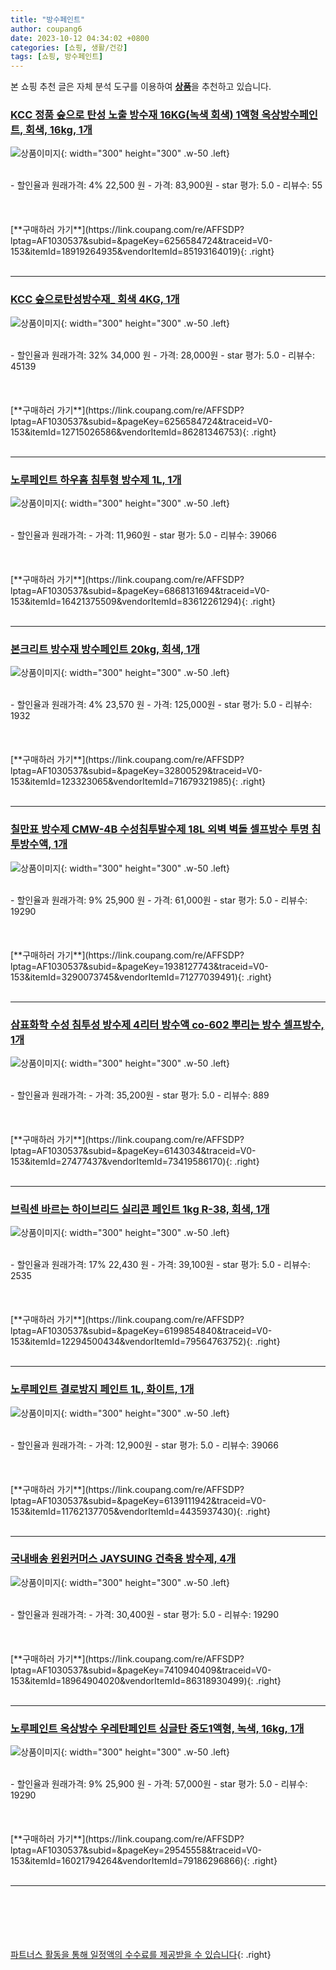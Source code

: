 ```yaml
---
title: "방수페인트"
author: coupang6
date: 2023-10-12 04:34:02 +0800
categories: [쇼핑, 생활/건강]
tags: [쇼핑, 방수페인트]
---
```


본 쇼핑 추천 글은 자체 분석 도구를 이용하여 [**상품**](https://link.coupang.com/a/bao1ui)을 추천하고 있습니다.

### [KCC 정품 숲으로 탄성 노출 방수재 16KG(녹색 회색) 1액형 옥상방수페인트, 회색, 16kg, 1개](https://link.coupang.com/re/AFFSDP?lptag=AF1030537&subid=&pageKey=6256584724&traceid=V0-153&itemId=18919264935&vendorItemId=85193164019)

![상품이미지](https://thumbnail6.coupangcdn.com/thumbnails/remote/230x230ex/image/vendor_inventory/ac68/e2359a95ab34d6cbdc7b77e3386435e9a52ccfb659cdb0f2a94635d713a3.jpg){: width="300" height="300" .w-50 .left}


<br>
- 할인율과 원래가격: 4%  22,500   원
- 가격: 83,900원
- star 평가: 5.0
- 리뷰수: 55
<br>
<br>
<br>
<br>
[**구매하러 가기**](https://link.coupang.com/re/AFFSDP?lptag=AF1030537&subid=&pageKey=6256584724&traceid=V0-153&itemId=18919264935&vendorItemId=85193164019){: .right}
<br>
<br>

---

### [KCC 숲으로탄성방수재_ 회색 4KG, 1개](https://link.coupang.com/re/AFFSDP?lptag=AF1030537&subid=&pageKey=6256584724&traceid=V0-153&itemId=12715026586&vendorItemId=86281346753)

![상품이미지](https://thumbnail9.coupangcdn.com/thumbnails/remote/230x230ex/image/retail/images/5377366039823361-e2339183-795e-467d-ae4f-9b57a61e308e.jpg){: width="300" height="300" .w-50 .left}


<br>
- 할인율과 원래가격: 32%  34,000   원
- 가격: 28,000원
- star 평가: 5.0
- 리뷰수: 45139
<br>
<br>
<br>
<br>
[**구매하러 가기**](https://link.coupang.com/re/AFFSDP?lptag=AF1030537&subid=&pageKey=6256584724&traceid=V0-153&itemId=12715026586&vendorItemId=86281346753){: .right}
<br>
<br>

---

### [노루페인트 하우홈 침투형 방수제 1L, 1개](https://link.coupang.com/re/AFFSDP?lptag=AF1030537&subid=&pageKey=6868131694&traceid=V0-153&itemId=16421375509&vendorItemId=83612261294)

![상품이미지](https://thumbnail6.coupangcdn.com/thumbnails/remote/230x230ex/image/retail/images/2022/10/25/16/1/f78de75a-2045-4d6c-8a39-d64e6e42261c.jpg){: width="300" height="300" .w-50 .left}


<br>
- 할인율과 원래가격: 
- 가격: 11,960원
- star 평가: 5.0
- 리뷰수: 39066
<br>
<br>
<br>
<br>
[**구매하러 가기**](https://link.coupang.com/re/AFFSDP?lptag=AF1030537&subid=&pageKey=6868131694&traceid=V0-153&itemId=16421375509&vendorItemId=83612261294){: .right}
<br>
<br>

---

### [본크리트 방수재 방수페인트 20kg, 회색, 1개](https://link.coupang.com/re/AFFSDP?lptag=AF1030537&subid=&pageKey=32800529&traceid=V0-153&itemId=123323065&vendorItemId=71679321985)

![상품이미지](https://thumbnail9.coupangcdn.com/thumbnails/remote/230x230ex/image/vendor_inventory/076b/8a441f26b8c06cc61a38e74c2ed9f1a78f5152a7bed82b1469d5812d9b0f.jpg){: width="300" height="300" .w-50 .left}


<br>
- 할인율과 원래가격: 4%  23,570   원
- 가격: 125,000원
- star 평가: 5.0
- 리뷰수: 1932
<br>
<br>
<br>
<br>
[**구매하러 가기**](https://link.coupang.com/re/AFFSDP?lptag=AF1030537&subid=&pageKey=32800529&traceid=V0-153&itemId=123323065&vendorItemId=71679321985){: .right}
<br>
<br>

---

### [칠만표 방수제 CMW-4B 수성침투발수제 18L 외벽 벽돌 셀프방수 투명 침투방수액, 1개](https://link.coupang.com/re/AFFSDP?lptag=AF1030537&subid=&pageKey=1938127743&traceid=V0-153&itemId=3290073745&vendorItemId=71277039491)

![상품이미지](https://thumbnail6.coupangcdn.com/thumbnails/remote/230x230ex/image/vendor_inventory/ebc7/27a9b10dafc410354211e93f3ea522c8a9d425f61dd14e9c3f34a1fc2ec4.png){: width="300" height="300" .w-50 .left}


<br>
- 할인율과 원래가격: 9%  25,900   원
- 가격: 61,000원
- star 평가: 5.0
- 리뷰수: 19290
<br>
<br>
<br>
<br>
[**구매하러 가기**](https://link.coupang.com/re/AFFSDP?lptag=AF1030537&subid=&pageKey=1938127743&traceid=V0-153&itemId=3290073745&vendorItemId=71277039491){: .right}
<br>
<br>

---

### [삼표화학 수성 침투성 방수제 4리터 방수액 co-602 뿌리는 방수 셀프방수, 1개](https://link.coupang.com/re/AFFSDP?lptag=AF1030537&subid=&pageKey=6143034&traceid=V0-153&itemId=27477437&vendorItemId=73419586170)

![상품이미지](https://thumbnail8.coupangcdn.com/thumbnails/remote/230x230ex/image/operator/27477437/c12ed119-aede-e3a6-0020-df863c0dd8de.jpg){: width="300" height="300" .w-50 .left}


<br>
- 할인율과 원래가격: 
- 가격: 35,200원
- star 평가: 5.0
- 리뷰수: 889
<br>
<br>
<br>
<br>
[**구매하러 가기**](https://link.coupang.com/re/AFFSDP?lptag=AF1030537&subid=&pageKey=6143034&traceid=V0-153&itemId=27477437&vendorItemId=73419586170){: .right}
<br>
<br>

---

### [브릭센 바르는 하이브리드 실리콘 페인트 1kg R-38, 회색, 1개](https://link.coupang.com/re/AFFSDP?lptag=AF1030537&subid=&pageKey=6199854840&traceid=V0-153&itemId=12294500434&vendorItemId=79564763752)

![상품이미지](https://thumbnail7.coupangcdn.com/thumbnails/remote/230x230ex/image/rs_quotation_api/zpbqngq7/7e88a369c13e4ebab31cb5826b822b25.jpg){: width="300" height="300" .w-50 .left}


<br>
- 할인율과 원래가격: 17%  22,430   원
- 가격: 39,100원
- star 평가: 5.0
- 리뷰수: 2535
<br>
<br>
<br>
<br>
[**구매하러 가기**](https://link.coupang.com/re/AFFSDP?lptag=AF1030537&subid=&pageKey=6199854840&traceid=V0-153&itemId=12294500434&vendorItemId=79564763752){: .right}
<br>
<br>

---

### [노루페인트 결로방지 페인트 1L, 화이트, 1개](https://link.coupang.com/re/AFFSDP?lptag=AF1030537&subid=&pageKey=6139111942&traceid=V0-153&itemId=11762137705&vendorItemId=4435937430)

![상품이미지](https://thumbnail6.coupangcdn.com/thumbnails/remote/230x230ex/image/retail/images/2019/02/27/9/5/5195bcc7-8d54-4d4c-9dad-af6cc9d2dea2.jpg){: width="300" height="300" .w-50 .left}


<br>
- 할인율과 원래가격: 
- 가격: 12,900원
- star 평가: 5.0
- 리뷰수: 39066
<br>
<br>
<br>
<br>
[**구매하러 가기**](https://link.coupang.com/re/AFFSDP?lptag=AF1030537&subid=&pageKey=6139111942&traceid=V0-153&itemId=11762137705&vendorItemId=4435937430){: .right}
<br>
<br>

---

### [국내배송 윈윈커머스 JAYSUING 건축용 방수제, 4개](https://link.coupang.com/re/AFFSDP?lptag=AF1030537&subid=&pageKey=7410940409&traceid=V0-153&itemId=18964904020&vendorItemId=86318930499)

![상품이미지](https://thumbnail6.coupangcdn.com/thumbnails/remote/230x230ex/image/vendor_inventory/156e/988cd3acfb935887df1cfaa87c1d27b9cdfb0247bb9c46df9b09d34bd01f.jpg){: width="300" height="300" .w-50 .left}


<br>
- 할인율과 원래가격: 
- 가격: 30,400원
- star 평가: 5.0
- 리뷰수: 19290
<br>
<br>
<br>
<br>
[**구매하러 가기**](https://link.coupang.com/re/AFFSDP?lptag=AF1030537&subid=&pageKey=7410940409&traceid=V0-153&itemId=18964904020&vendorItemId=86318930499){: .right}
<br>
<br>

---

### [노루페인트 옥상방수 우레탄페인트 싱글탄 중도1액형, 녹색, 16kg, 1개](https://link.coupang.com/re/AFFSDP?lptag=AF1030537&subid=&pageKey=29545558&traceid=V0-153&itemId=16021794264&vendorItemId=79186296866)

![상품이미지](https://thumbnail10.coupangcdn.com/thumbnails/remote/230x230ex/image/vendor_inventory/images/2017/07/27/14/5/9972b86e-e2f2-4375-a5c7-d38849e6bff1.jpg){: width="300" height="300" .w-50 .left}


<br>
- 할인율과 원래가격: 9%  25,900   원
- 가격: 57,000원
- star 평가: 5.0
- 리뷰수: 19290
<br>
<br>
<br>
<br>
[**구매하러 가기**](https://link.coupang.com/re/AFFSDP?lptag=AF1030537&subid=&pageKey=29545558&traceid=V0-153&itemId=16021794264&vendorItemId=79186296866){: .right}
<br>
<br>

---
<br><br><br><br><br> [파트너스 활동을 통해 일정액의 수수료를 제공받을 수 있습니다](https://link.coupang.com/a/bao1ui){: .right}